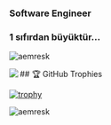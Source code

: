 <h3 align="left">Software Engineer </h3>
<h3 align="left">1 sıfırdan büyüktür...</h3>

<p align="left"> <img src="https://komarev.com/ghpvc/?username=aemresk&label=Profile%20views&color=0e75b6&style=flat" alt="aemresk" /> </p>

<img align="left" src="https://readme-components.vercel.app/api?component=stackoverflow&stackoverflowid=4582867&textfill=black&fill=linear-gradient%2862deg%2C%20%238EC5FC%200%25%2C%20%23E0C3FC%20100%25%29%3B%0A">

<p>## 🏆 GitHub Trophies </p>

[![trophy](https://github-profile-trophy.vercel.app/?username=aemresk&theme=nord&column=7)](https://github.com/aemresk) 

<p><img align="center" src="https://github-readme-stats.vercel.app/api/top-langs?username=aemresk&show_icons=true&locale=en&layout=compact" alt="aemresk" /></p>
